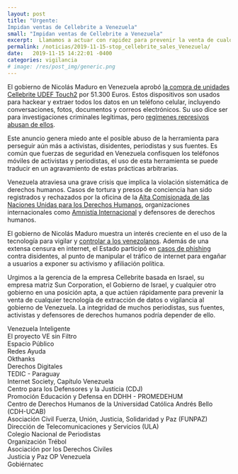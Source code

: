 ```yaml
---
layout: post
title: "Urgente:
Impidan ventas de Cellebrite a Venezuela"
small: "Impidan ventas de Cellebrite a Venezuela"
excerpt:  Llamamos a actuar con rapidez para prevenir la venta de cualquier herramientas de extracción de datos al gobierno de Venezuela. La integridad de muchos periodistas, sus fuentes, activistas y defensores de derechos humanos podría depender de ello."
permalink: /noticias/2019-11-15-stop_cellebrite_sales_Venezuela/
date:   2019-11-15 14:22:01 -0400
categories: vigilancia
# image: /res/post_img/generic.png
---
```


El gobierno de Nicolás Maduro en Venezuela aprobó [la compra de unidades Cellebrite UDEF Touch2](http://web.archive.org/web/20191115014106/https://www.vtv.gob.ve/millones-euros-petros-modernizacion-cicpc/)  por 51.300 Euros. Estos dispositivos son usados para hackear y extraer todos los datos en un teléfono celular, incluyendo conversaciones, fotos, documentos y correos electrónicos. Su uso dice ser para investigaciones criminales legítimas, pero [regímenes represivos abusan de ellos](https://www.vice.com/en_us/article/aekqjj/cellebrite-sold-phone-hacking-tech-to-repressive-regimes-data-suggests).

Este anuncio genera miedo ante el posible abuso de la herramienta para perseguir aún más a activistas, disidentes, periodistas y sus fuentes. Es común que fuerzas de seguridad en Venezuela confisquen los teléfonos móviles de activistas y periodistas, el uso de esta herramienta se puede traducir en un agravamiento de estas prácticas arbitrarias.

Venezuela atraviesa una grave crisis que implica la violación sistemática de derechos humanos. Casos de tortura y presos de conciencia han sido registrados y rechazados por la oficina de la [Alta Comisionada de las Naciones Unidas para los Derechos Humanos](https://www.ohchr.org/SP/NewsEvents/Pages/DisplayNews.aspx?NewsID=24788&LangID=S), organizaciones internacionales como [Amnistía Internacional](https://www.amnesty.org/en/latest/news/2019/05/venezuela-crimes-against-humanity-require-response-from-international-justice-system/)  y defensores de derechos humanos.

El gobierno de Nicolás Maduro muestra un interés creciente en el uso de la tecnología para vigilar y [controlar a los venezolanos](https://www.freedomonthenet.org/country/venezuela/freedom-on-the-net/2019). Además de una extensa censura en internet, el Estado participó en [casos de phishing ](https://vesinfiltro.com/noticias/Phishing_by_Venezuelan_government_targets_activists/)contra disidentes, al punto de manipular el tráfico de internet para engañar a usuarios a exponer su activismo y afiliación política.

Urgimos a la gerencia de la empresa Cellebrite basada en Israel, su empresa matriz Sun Corporation, el Gobierno de Israel, y cualquier otro gobierno en una posición apta, a que actúen rápidamente para prevenir la venta de cualquier tecnología de extracción de datos o vigilancia al gobierno de Venezuela. La integridad de muchos periodistas, sus fuentes, activistas y defensores de derechos humanos podría depender de ello.

Venezuela Inteligente <br />
El proyecto VE sin Filtro <br />
Espacio Público <br />
Redes Ayuda <br />
Okthanks <br />
Derechos Digitales <br />
TEDIC - Paraguay <br />
Internet Society, Capítulo Venezuela <br />
Centro para los Defensores y la Justicia (CDJ) <br />
Promoción Educación y Defensa en DDHH - PROMEDEHUM <br />
Centro de Derechos Humanos de la Universidad Católica Andrés Bello (CDH-UCAB) <br />
Asociación Civil Fuerza, Unión, Justicia, Solidaridad y Paz (FUNPAZ) <br />
Dirección de Telecomunicaciones y Servicios (ULA) <br />
Colegio Nacional de Periodistas <br />
Organización Trébol <br />
Asociación por los Derechos Civiles <br />
Justicia y Paz OP Venezuela <br />
Gobiérnatec <br />
